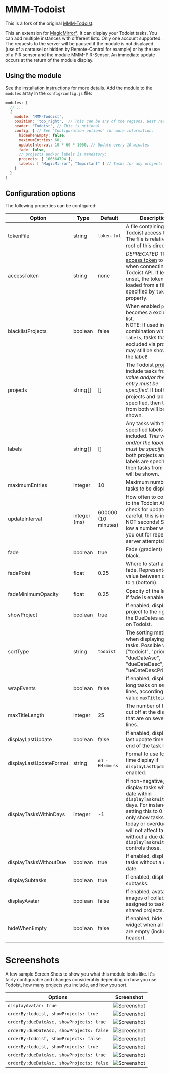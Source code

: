 
# MMM-Todoist
This is a fork of the original [MMM-Todoist](https://github.com/cbrooker/MMM-Todoist).

This an extension for [MagicMirror²](https://magicmirror.builders). It can display your Todoist tasks. You can add
multiple instances with different lists. Only one account supported. The requests to the server will be paused if
the module is not displayed (use of a carousel or hidden by Remote-Control for example) or by the use of a PIR sensor
and the module MMM-PIR-Sensor. An immediate update occurs at the return of the module display.

## Using the module
See the [installation instructions](INSTALLATION.md) for more details. Add the module to the `modules` array in the `config/config.js` file:

```javascript
modules: [
  // ...
  {
    module: 'MMM-Todoist',
    position: 'top_right',	// This can be any of the regions. Best results in left or right regions.
    header: 'Todoist', // This is optional
    config: { // See 'Configuration options' for more information.
      hideWhenEmpty: false,
      maximumEntries: 60,
      updateInterval: 10 * 60 * 1000, // Update every 10 minutes
      fade: false,
      // projects and/or labels is mandatory:
      projects: [ 166564794 ],
      labels: [ "MagicMirror", "Important" ] // Tasks for any projects with these labels will be shown.
    }
  }
]
```

## Configuration options

The following properties can be configured:

| Option                  | Type         | Default             | Description                                                                                                                                                                                                                                                  |
|-------------------------|--------------|---------------------|--------------------------------------------------------------------------------------------------------------------------------------------------------------------------------------------------------------------------------------------------------------|
| tokenFile               | string       | `token.txt`         | A file containing your Todoist [access token](INSTALLATION.md#access-token). The file is relative to the root of this directory.                                                                                                                             |
| accessToken             | string       | none                | *DEPRECATED* The [access token](INSTALLATION.md#access-token) to use when connecting to the Todoist API. If left unset, the token will be loaded from a file specified by `tokenFile` property.                                                              |
| blacklistProjects       | boolean      | false               | When enabled `projects` becomes a exclusion list.<br>NOTE: If used in combination with `labels`, tasks that are excluded via project may still be shown via the label!                                                                                       |
| projects                | string[]     | []                  | The Todoist [projects](INSTALLATION.md#project-ids) to include tasks from. *This value and/or the labels entry must be specified.* If both projects and labels are specified, then tasks from both will be shown.                                            |
| labels                  | string[]     | []                  | Any tasks with the specified labels will be included. *This value and/or the labels entry must be specified.* If both projects and labels are specified, then tasks from both will be shown.                                                                 |
| maximumEntries          | integer      | 10                  | Maximum number of tasks to be displayed.                                                                                                                                                                                                                     |
| updateInterval          | integer (ms) | 600000 (10 minutes) | How often to connect to the Todoist API to check for updates. Be careful, this is in ms, NOT seconds! So, too low a number will lock you out for repeated server attempts!                                                                                   |
| fade                    | boolean      | true                | Fade (gradient) tasks to black.                                                                                                                                                                                                                              |
| fadePoint               | float        | 0.25                | Where to start any fade. Represented as value between `0` (top) to `1` (bottom).                                                                                                                                                                             |
| fadeMinimumOpacity      | float        | 0.25                | Opacity of the last item if fade is enabled.                                                                                                                                                                                                                 |
| showProject             | boolean      | true                | If enabled, display the project to the right of the DueDates as it does on Todoist.                                                                                                                                                                          |
| sortType                | string       | `todoist`           | The sorting method when displaying your tasks. Possible values: ["todoist", "priority", "dueDateAsc", "dueDateDesc", "ueDateDescPriority"]                                                                                                                   |
| wrapEvents              | boolean      | false               | If enabled, display the long tasks on several lines, according on the value `maxTitleLength`.                                                                                                                                                                |
| maxTitleLength          | integer      | 25                  | The number of lines to cut off at the display that are on several lines.                                                                                                                                                                                     |
| displayLastUpdate       | boolean      | false               | If enabled, display the last update time at the end of the task list.                                                                                                                                                                                        |
| displayLastUpdateFormat | string       | `dd - HH:mm:ss`     | Format to use for the time display if `displayLastUpdate` is enabled.                                                                                                                                                                                        |
| displayTasksWithinDays  | integer      | -1                  | If non-negative, only display tasks with a due date within `displayTasksWithinDays` days. For instance, setting this to 0 will only show tasks due today or overdue. This will not affect tasks without a due date, `displayTasksWithoutDue` controls those. |
| displayTasksWithoutDue  | boolean      | true                | If enabled, display tasks without a due date.                                                                                                                                                                                                                |
| displaySubtasks         | boolean      | true                | If enabled, display subtasks.                                                                                                                                                                                                                                |
| displayAvatar           | boolean      | false               | If enabled, avatar images of collaborators assigned to tasks in shared projects.                                                                                                                                                                             |
| hideWhenEmpty           | boolean      | false               | If enabled, hide the widget when all lists are empty (including header).                                                                                                                                                                                     |

# Screenshots
A few sample Screen Shots to show you what this module looks like. It's fairly configurable and changes considerably depending on how you use Todoist, how many projects you include, and how you sort.

| Options                                   | Screenshot                                 |
|-------------------------------------------|--------------------------------------------|
| `displayAvatar: true`                     | ![Screenshot](img/screenshots/avatars.png) |
| `orderBy:todoist, showProjects: true`     | ![Screenshot](img/screenshots/1.png)       |
| `orderBy:dueDateAsc, showProjects: true`  | ![Screenshot](img/screenshots/2.png)       |
| `orderBy:dueDateAsc, showProjects: false` | ![Screenshot](img/screenshots/3.png)       |
| `orderBy:todoist, showProjects: false`    | ![Screenshot](img/screenshots/4.png)       |
| `orderBy:todoist, showProjects: true`     | ![Screenshot](img/screenshots/5.png)       |
| `orderBy:dueDateAsc, showProjects: true`  | ![Screenshot](img/screenshots/6.png)       |
| `orderBy:dueDateAsc, showProjects: false` | ![Screenshot](img/screenshots/7.png)       |
